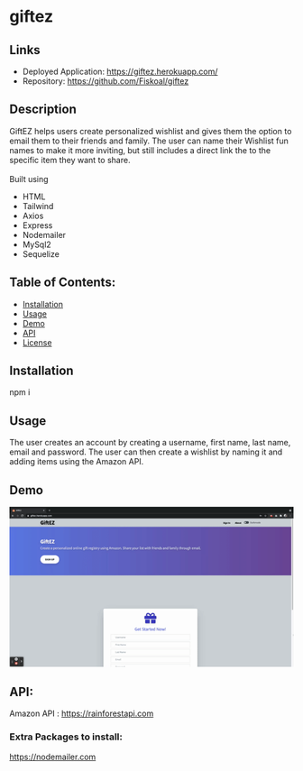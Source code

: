# giftez
## Links
* Deployed Application: https://giftez.herokuapp.com/
* Repository: https://github.com/Fiskoal/giftez

## Description
GiftEZ helps users create personalized wishlist and gives them the option to email them to their friends and family. 
The user can name their Wishlist fun names to make it more inviting, but still includes a direct link the to the specific item they want to share.
<br>
<br>
Built using
* HTML 
* Tailwind
* Axios
* Express
* Nodemailer
* MySql2
* Sequelize

## Table of Contents:

- [Installation](#installation)
- [Usage](#usage)
- [Demo](#demo)
- [API](#API)
- [License](#license)


## Installation
npm i

## Usage
 The user creates an account by creating a username, first name, last name, email and password.  The user can then create a wishlist by naming it and adding items using the Amazon API.

## Demo

![demo of site](public/images/demoGiftEZ.gif)

## API:
Amazon API : https://rainforestapi.com

### Extra Packages to install:
https://nodemailer.com
